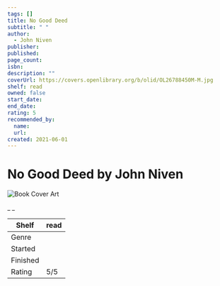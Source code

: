 ```yaml
---
tags: []
title: No Good Deed
subtitle: " "
author:
  - John Niven
publisher:
published:
page_count:
isbn:
description: ""
coverUrl: https://covers.openlibrary.org/b/olid/OL26788450M-M.jpg
shelf: read
owned: false
start_date:
end_date:
rating: 5
recommended_by:
  name:
  url:
created: 2021-06-01
---
```


# No Good Deed by John Niven

![Book Cover Art](https://covers.openlibrary.org/b/olid/OL26788450M-M.jpg)

_ _

| Shelf | read |
| --- | --- |
| Genre |  |
| Started |  |
| Finished |  |
| Rating | 5/5 |
